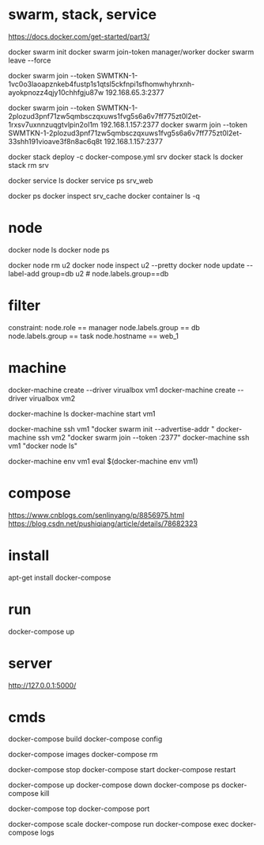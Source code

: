 # swarm, stack, service
https://docs.docker.com/get-started/part3/

docker swarm init
docker swarm join-token manager/worker
docker swarm leave --force

docker swarm join --token SWMTKN-1-1vc0o3laoapznkeb4fustp1s1qtsl5ckfnpi1sfhomwhyhrxnh-ayokpnozz4qjy10chhfgju87w 192.168.65.3:2377

docker swarm join --token SWMTKN-1-2plozud3pnf71zw5qmbsczqxuws1fvg5s6a6v7ff775zt0l2et-1rxsv7uxnnzuqgtvlpin2ol1m 192.168.1.157:2377
docker swarm join --token SWMTKN-1-2plozud3pnf71zw5qmbsczqxuws1fvg5s6a6v7ff775zt0l2et-33shh191vioave3f8n8ac6q8t 192.168.1.157:2377

docker stack deploy -c docker-compose.yml srv
docker stack ls
docker stack rm srv

docker service ls
docker service ps srv_web

docker ps
docker inspect srv_cache
docker container ls -q

# node
docker node ls
docker node ps

docker node rm u2
docker node inspect u2 --pretty
docker node update --label-add group=db u2 # node.labels.group==db

# filter
constraint:
node.role == manager
node.labels.group == db
node.labels.group == task
node.hostname == web_1

# machine
docker-machine create --driver virualbox vm1
docker-machine create --driver virualbox vm2

docker-machine ls
docker-machine start vm1

docker-machine ssh vm1 "docker swarm init --advertise-addr <vm1 ip>"
docker-machine ssh vm2 "docker swarm join --token <token> <ip>:2377"
docker-machine ssh vm1 "docker node ls"

docker-machine env vm1
eval $(docker-machine env vm1)

# compose
https://www.cnblogs.com/senlinyang/p/8856975.html
https://blog.csdn.net/pushiqiang/article/details/78682323

# install
apt-get install docker-compose

# run
docker-compose up

# server
http://127.0.0.1:5000/

# cmds
docker-compose build
docker-compose config

docker-compose images
docker-compose rm

docker-compose stop
docker-compose start
docker-compose restart

docker-compose up
docker-compose down
docker-compose ps
docker-compose kill

docker-compose top
docker-compose port

docker-compose scale
docker-compose run
docker-compose exec
docker-compose logs
